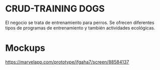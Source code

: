 # CRUD-TRAINING DOGS

El negocio se trata de entrenamiento para perros. Se ofrecen diferentes tipos de programas de entrenamiento y también actividades ecológicas.

# Mockups

https://marvelapp.com/prototype/ifgaha7/screen/88584137
